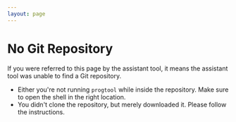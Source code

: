 ```yaml
---
layout: page
---
```


# No Git Repository

If you were referred to this page by the assistant tool, it means the assistant tool was unable to find a Git repository.

* Either you're not running `progtool` while inside the repository.
  Make sure to open the shell in the right location.
* You didn't clone the repository, but merely downloaded it.
  Please follow the instructions.
